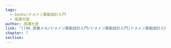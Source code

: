 ```yaml
---
tags:
  - books/ドメイン駆動設計入門
  - 成瀬允宣
author: 成瀬允宣
link: "[[06_読書メモ/ドメイン駆動設計入門/ドメイン駆動設計入門|ドメイン駆動設計入門]]"
chapter: 7
section:
---
```


